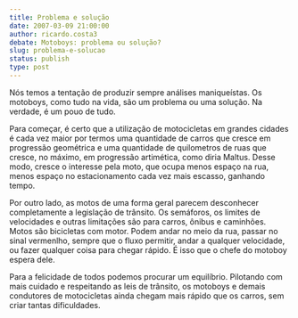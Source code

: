 ```yaml
---
title: Problema e solução
date: 2007-03-09 21:00:00
author: ricardo.costa3
debate: Motoboys: problema ou solução?
slug: problema-e-solucao
status: publish 
type: post
---
```


Nós temos a tentação de produzir sempre análises maniqueístas. Os motoboys, como tudo na vida, são um problema ou uma solução. Na verdade, é um pouo de tudo.  

Para começar, é certo que a utilização de motocicletas em grandes cidades é cada vez maior por termos uma quantidade de carros que cresce em progressão geométrica e uma quantidade de quilometros de ruas que cresce, no máximo, em progressão artimética, como diria Maltus. Desse modo, cresce o interesse pela moto, que ocupa menos espaço na rua, menos espaço no estacionamento cada vez mais escasso, ganhando tempo.  

Por outro lado, as motos de uma forma geral parecem desconhecer completamente a legislação de trânsito. Os semáforos, os limites de velocidades e outras limitações são para carros, ônibus e caminhões. Motos são bicicletas com motor. Podem andar no meio da rua, passar no sinal vermenlho, sempre que o fluxo permitir, andar a qualquer velocidade, ou fazer qualquer coisa para chegar rápido. É isso que o chefe do motoboy espera dele.  

Para a felicidade de todos podemos procurar um equilíbrio. Pilotando com mais cuidado e respeitando as leis de trânsito, os motoboys e demais condutores de motocicletas ainda chegam mais rápido que os carros, sem criar tantas dificuldades.
